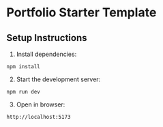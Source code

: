 
# Portfolio Starter Template

## Setup Instructions

1. Install dependencies:
```
npm install
```

2. Start the development server:
```
npm run dev
```

3. Open in browser:
```
http://localhost:5173
```
